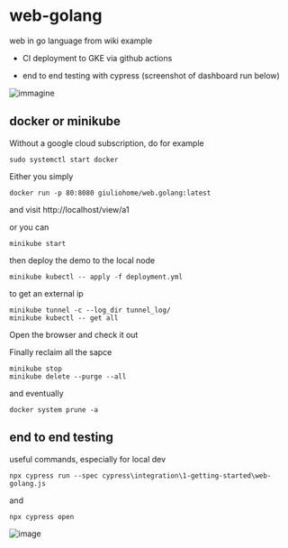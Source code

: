 # web-golang
web in go language from wiki example

- CI deployment to GKE via github actions

- end to end testing with cypress (screenshot of dashboard run below)

![immagine](https://user-images.githubusercontent.com/3272563/157900395-1fe1799a-1628-43c3-925a-863a15d53860.png)

## docker or minikube

Without a google cloud subscription, do for example
```
sudo systemctl start docker
```
Either you simply
```
docker run -p 80:8080 giuliohome/web.golang:latest
```
and visit http://localhost/view/a1

or you can
```
minikube start
```
then deploy the demo to the local node
```
minikube kubectl -- apply -f deployment.yml
```
to get an external ip
```
minikube tunnel -c --log_dir tunnel_log/
minikube kubectl -- get all
```
Open the browser and check it out

Finally reclaim all the sapce
```
minikube stop
minikube delete --purge --all
```
and eventually
```
docker system prune -a
```

## end to end testing

useful commands, especially for local dev
```
npx cypress run --spec cypress\integration\1-getting-started\web-golang.js
```
and 
```
npx cypress open
```
![image](https://user-images.githubusercontent.com/3272563/158066376-db8e0e1f-7442-4bda-bc17-cd75b1979529.png)




